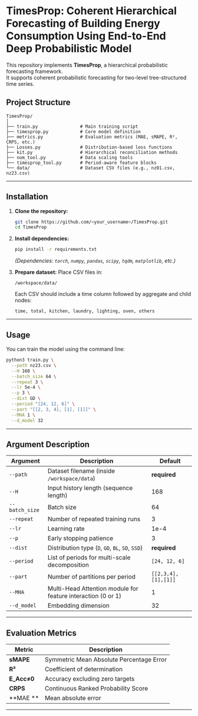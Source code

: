 # TimesProp: Coherent Hierarchical Forecasting of Building Energy Consumption Using End-to-End Deep Probabilistic Model

This repository implements **TimesProp**, a hierarchical probabilistic forecasting framework.  
It supports coherent probabilistic forecasting for two-level tree-structured time series.

## Project Structure

```
TimesProp/
│
├── train.py                # Main training script
├── timesprop.py            # Core model definition
├── metrics.py              # Evaluation metrics (MAE, sMAPE, R², CRPS, etc.)
├── Losses.py               # Distribution-based loss functions
├── kit.py                  # Hierarchical reconciliation methods
├── nom_tool.py             # Data scaling tools
├── timesprop_tool.py       # Period-aware feature blocks
└── data/                   # Dataset CSV files (e.g., nz01.csv, nz23.csv)
```

---

## Installation

1. **Clone the repository:**

   ```bash
   git clone https://github.com/<your_username>/TimesProp.git
   cd TimesProp
   ```

2. **Install dependencies:**

   ```bash
   pip install -r requirements.txt
   ```

   _(Dependencies: `torch`, `numpy`, `pandas`, `scipy`, `tqdm`, `matplotlib`, etc.)_

3. **Prepare dataset:**
   Place CSV files in:
   ```
   /workspace/data/
   ```
   Each CSV should include a time column followed by aggregate and child nodes:
   ```
   time, total, kitchen, laundry, lighting, oven, others
   ```

---

## Usage

You can train the model using the command line:

```bash
python3 train.py \
  --path nz23.csv \
  --H 168 \
  --batch_size 64 \
  --repeat 3 \
  --lr 5e-4 \
  --p 3 \
  --dist GD \
  --period "[24, 12, 6]" \
  --part "[[2, 3, 4], [1], [1]]" \
  --MHA 1 \
  --d_model 32
```

---

## Argument Description

| Argument       | Description                                                  | Default             |
| -------------- | ------------------------------------------------------------ | ------------------- |
| `--path`       | Dataset filename (inside `/workspace/data`)                  | **required**        |
| `--H`          | Input history length (sequence length)                       | 168                 |
| `--batch_size` | Batch size                                                   | 64                  |
| `--repeat`     | Number of repeated training runs                             | 3                   |
| `--lr`         | Learning rate                                                | 1e-4                |
| `--p`          | Early stopping patience                                      | 3                   |
| `--dist`       | Distribution type (`D`, `GD`, `BL`, `SD`, `SSD`)             | **required**        |
| `--period`     | List of periods for multi-scale decomposition                | `[24, 12, 6]`       |
| `--part`       | Number of partitions per period                              | `[[2,3,4],[1],[1]]` |
| `--MHA`        | Multi-Head Attention module for feature interaction (0 or 1) | 1                   |
| `--d_model`    | Embedding dimension                                          | 32                  |

---

## Evaluation Metrics

| Metric      | Description                              |
| ----------- | ---------------------------------------- |
| **sMAPE**   | Symmetric Mean Absolute Percentage Error |
| **R²**      | Coefficient of determination             |
| **E_Acc≠0** | Accuracy excluding zero targets          |
| **CRPS**    | Continuous Ranked Probability Score      |
| **MAE **    | Mean absolute error                      |

---
